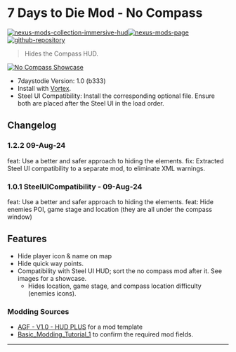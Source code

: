 [//]: # (DO NOT EDIT: This file has been autogenerated, any changes will be overwritten)
# 7 Days to Die Mod - No Compass

[![nexus-mods-collection-immersive-hud](https://img.shields.io/badge/Nexus%20Mods%20Collection-Immersive%20HUD%20-orange?style=flat-square&logo=spinrilla)](https://next.nexusmods.com/7daystodie/collections/epfqzi)[![nexus-mods-page](https://img.shields.io/badge/Nexus%20Mod-No%20Compass%20-orange?style=flat-square&logo=spinrilla)](https://www.nexusmods.com/7daystodie/mods/5528) [![github-repository](https://img.shields.io/badge/GitHub-Repository-green?style=flat-square&logo=github)](https://github.com/rdok/7daystodie_mod_no_compass)

> Hides the Compass HUD.

[![No Compass Showcase](https://raw.githubusercontent.com/rdok/7daystodie_mod_no_compass/main/documentation/showcase_compatibility_with_steel_hud.gif)](https://www.nexusmods.com/7daystodie/mods/5528)

- 7daystodie Version: 1.0 (b333)
- Install with [Vortex](https://www.nexusmods.com/about/vortex/).
- Steel UI Compatibility: Install the corresponding optional file. Ensure both are placed after the Steel UI in the load order.

## Changelog
### 1.2.2 09-Aug-24
feat: Use a better and safer approach to hiding the elements.
fix: Extracted Steel UI compatibility to a separate mod, to eliminate XML warnings.
### 1.0.1 SteelUICompatibility - 09-Aug-24
feat: Use a better and safer approach to hiding the elements.
feat: Hide enemies POI, game stage and location (they are all under the compass window)


## Features
- Hide player icon & name on map
- Hide quick way points.
- Compatibility with Steel UI HUD; sort the no compass mod after it. See images for a showcase.
    - Hides location, game stage, and compass location difficulty (enemies icons).
 
### Modding Sources
- [AGF - V1.0 - HUD PLUS](https://www.nexusmods.com/7daystodie/mods/870) for a mod template
- [Basic_Modding_Tutorial_1](https://7daystodie.fandom.com/wiki/Basic_Modding_Tutorial_1) to confirm the required mod fields.


***

[//]: # (DO NOT EDIT: This file has been autogenerated, any changes will be overwritten)
